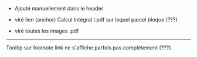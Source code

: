 
  - Ajouté manuellement <script src="main.js"></script> dans le header

  - viré lien (anchor) Calcul Intégral I.pdf sur lequel parcel bloque (???)

  - viré toutes les images .pdf


--------------------------------------------------------------------------------

Tooltip sur footnote link ne s'affiche parfois pas complétement (???).
 